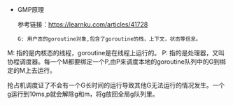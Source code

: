- GMP原理

  参考链接：https://learnku.com/articles/41728
  
  ```
  G: 用户态的goroutine对象,包含了goroutine的栈，上下文，状态等信息。
M: 指的是内核态的线程，goroutine是在线程上运行的。
  P: 指的是处理器，又叫协程调度器。每一个M都要绑定一个P,由P来调度本地的goroutine队列中的G到绑定的M上去运行。
  
  抢占机调度证了不会有一个G长时间的运行导致其他G无法运行的情况发生。一个g运行到10ms,p就会解除g和m，将g放回全局g队列里。
  
  ```
  
  

